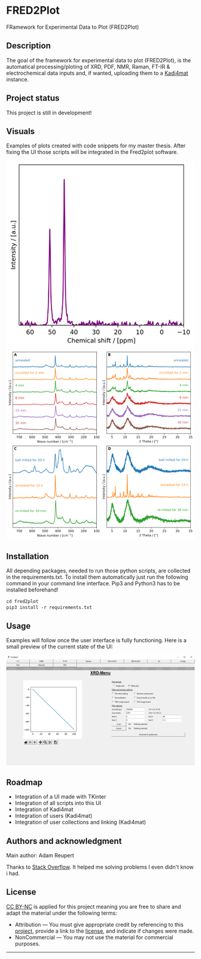 # FRED2Plot
FRamework for Experimental Data to Plot (FRED2Plot)

## Description
The goal of the framework for experimental data to plot (FRED2Plot), is the automatical processing/ploting of XRD, PDF, NMR, Raman, FT-IR & electrochemical data inputs and, if wanted, uploading them to a [Kadi4mat](https://kadi.iam-cms.kit.edu/) instance.

## Project status
This project is still in development!

## Visuals
Examples of plots created with code snippets for my master thesis. After fixing the UI those scripts will be integrated in the Fred2plot software.

![alt text](Github/NMR_example.svg "NMR example")
<br>
![alt text](Github/fig_06.png "Multiplot example")


## Installation
All depending packages, needed to run those python scripts, are collected in the requirements.txt. To install them automatically just run the following command in your command line interface. 
Pip3 and Python3 has to be installed beforehand!

```
cd fred2plot
pip3 install -r requirements.txt
```

## Usage
Examples will follow once the user interface is fully functioning. Here is a small preview of the current state of the UI:

![alt text](Github/example.png "Preview UI")


## Roadmap
- Integration of a UI made with TKinter
- Integration of all scripts into this UI
- Integration of Kadi4mat
- Integration of users (Kadi4mat)
- Integration of user collections and linking (Kadi4mat)

## Authors and acknowledgment
Main author: Adam Reupert

Thanks to [Stack Overflow](https://stackoverflow.com/). It helped me solving problems I even didn't know i had.

## License
[CC BY-NC](https://creativecommons.org/licenses/by-nc/4.0/legalcode) is applied for this project meaning you are free to share and adapt the material under the following terms:
- Attribution — You must give appropriate credit by referencing to this [project](https://github.com/adamreupert/fred2plot), provide a link to the [license](https://creativecommons.org/licenses/by-nc/4.0/legalcode), and indicate if changes were made. 
- NonCommercial — You may not use the material for commercial purposes. 

***
